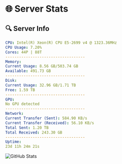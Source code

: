 # 🌐 Server Stats
## 🔍 Server Info
```yaml
CPU: Intel(R) Xeon(R) CPU E5-2699 v4 @ 1323.36MHz
CPU Usage: 7.20%
Cores: 44P | 88T
-----------------------------------
Memory:
Current Usage: 8.56 GB/503.74 GB
Available: 491.73 GB
-----------------------------------
Disk:
Current Usage: 32.96 GB/1.71 TB
Free: 1.59 TB
-----------------------------------
GPU:
No GPU detected
-----------------------------------
Network:
Current Transfer (Sent): 584.90 KB/s
Current Transfer (Received): 56.10 KB/s
Total Sent: 1.20 TB
Total Received: 243.30 GB
-----------------------------------
Uptime:
23d 11h 24m 21s
```
![GitHub Stats](https://img.shields.io/badge/Updated-2025-05-13_04:33:09-blue)